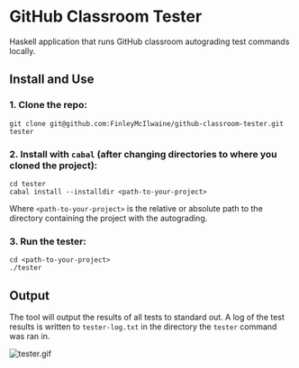 # GitHub Classroom Tester

Haskell application that runs GitHub classroom autograding test commands locally.

## Install and Use

### 1. Clone the repo:

```
git clone git@github.com:FinleyMcIlwaine/github-classroom-tester.git tester
```

### 2. Install with `cabal` (after changing directories to where you cloned the project):

```
cd tester
cabal install --installdir <path-to-your-project>
```

Where `<path-to-your-project>` is the relative or absolute path to the directory containing the project with the autograding.

### 3. Run the tester:

```
cd <path-to-your-project>
./tester
```

## Output

The tool will output the results of all tests to standard out. A log of the test results is written to `tester-log.txt` in the directory the `tester` command was ran in.

![tester.gif](tester.gif)
